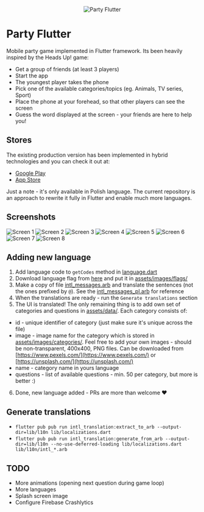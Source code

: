 <p align="center">
  <img src="screens/logo.png?raw=true" alt="Party Flutter" />
</p>

# Party Flutter

Mobile party game implemented in Flutter framework. Its been heavily inspired by the Heads Up! game:

- Get a group of friends (at least 3 players)
- Start the app
- The youngest player takes the phone
- Pick one of the available categories/topics (eg. Animals, TV series, Sport)
- Place the phone at your forehead, so that other players can see the screen
- Guess the word displayed at the screen - your friends are here to help you!


## Stores

The existing production version has been implemented in hybrid technologies and you can check it out at:

 - [Google Play](https://play.google.com/store/apps/details?id=com.puppybox.zgadula)
 - [App Store](https://itunes.apple.com/pl/app/zgadula/id1181083547?l=pl&mt=8)

Just a note - it's only available in Polish language.
The current repository is an approach to rewrite it fully in Flutter and enable much more languages.


## Screenshots

![Screen 1](/screens/screen1.png?raw=true "Screen #1")
![Screen 2](/screens/screen2.png?raw=true "Screen #2")
![Screen 3](/screens/screen3.png?raw=true "Screen #3")
![Screen 4](/screens/screen4.png?raw=true "Screen #4")
![Screen 5](/screens/screen5.png?raw=true "Screen #5")
![Screen 6](/screens/screen6.png?raw=true "Screen #6")
![Screen 7](/screens/screen7.png?raw=true "Screen #7")
![Screen 8](/screens/screen8.png?raw=true "Screen #8")

## Adding new language

1. Add language code to `getCodes` method in [language.dart](lib/services/language.dart)
2. Download language flag from [here](https://www.countryflags.com/en/image-overview/) and put it in [assets/images/flags/](assets/images/flags/)
3. Make a copy of file [intl_messages.arb](lib/l10n/intl_messages.arb) and translate the sentences (not the ones prefixed by `@`).
See the  [intl_messages_pl.arb](lib/l10n/intl_messages_pl.arb) for reference
4. When the translations are ready - run the `Generate translations` section
5. The UI is translated! The only remaining thing is to add own set of categories and questions
in [assets/data/](assets/data/). Each category consists of:

- id - unique identifier of category (just make sure it's unique across the file)
- image - image name for the category which is stored in [assets/images/categories/](assets/images/categories/).
Feel free to add your own images - should be non-transparent, 400x400, PNG files.
Can be downloaded from [https://www.pexels.com/](https://www.pexels.com/) or [https://unsplash.com/](https://unsplash.com/)
- name - category name in yours language
- questions - list of available questions - min. 50 per category, but more is better :)

6. Done, new language added - PRs are more than welcome ❤️

## Generate translations

- `flutter pub pub run intl_translation:extract_to_arb --output-dir=lib/l10n lib/localizations.dart`
- `flutter pub pub run intl_translation:generate_from_arb --output-dir=lib/l10n --no-use-deferred-loading lib/localizations.dart lib/l10n/intl_*.arb`


## TODO

- More animations (opening next question during game loop)
- More languages
- Splash screen image
- Configure Firebase Crashlytics

